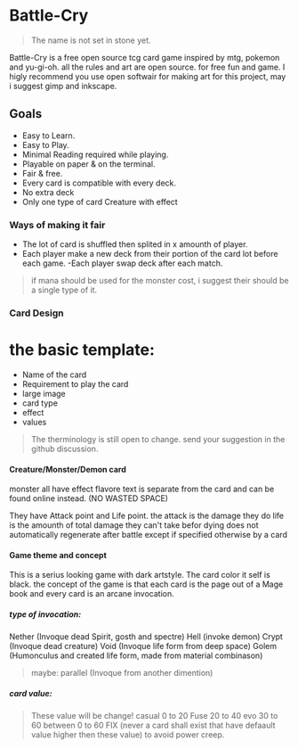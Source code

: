 # Battle-Cry
> The name is not set in stone yet.

Battle-Cry is a free open source tcg card game inspired by mtg, pokemon and yu-gi-oh. all the rules and art are open source. for free fun and game.
I higly recommend you use open softwair for making art for this project, may i suggest gimp and inkscape.

## Goals
- Easy to Learn.
- Easy to Play.
- Minimal Reading required while playing.
- Playable on paper & on the terminal.
- Fair & free.
- Every card is compatible with every deck.
- No extra deck
- Only one type of card Creature with effect

### Ways of making it fair
- The lot of card is shuffled then splited in x amounth of player.
- Each player make a new deck from their portion of the card lot before each game.
 -Each player swap deck after each match.

> if mana should be used for the monster cost, i suggest their should be a single type of it.

### Card Design
# the basic template:
- Name of the card
- Requirement to play the card
- large image
- card type
- effect
- values

> The therminology is still open to change. send your suggestion in the github discussion.
#### Creature/Monster/Demon card
monster all have effect
flavore text is separate from the card and can be found online instead. (NO WASTED SPACE)

They have Attack point and Life point.
the attack is the damage they do
life is the amounth of total damage they can't take befor dying does not automatically regenerate after battle except if specified otherwise by a card


#### Game theme and concept
This is a serius looking game with dark artstyle. 
The card color it self is black.
the concept of the game is that each card is the page out of a Mage book
and every card is an arcane invocation.

##### type of invocation:
Nether (Invoque dead Spirit, gosth and spectre)
Hell (invoke demon)
Crypt (Invoque dead creature)
Void (Invoque life form from deep space) 
Golem (Humonculus and created life form, made from material combinason)

> maybe: parallel (Invoque from another dimention)

##### card value:
> These value will be change!
casual 0 to 20
Fuse 20 to 40
evo 30 to 60
between 0 to 60 FIX (never a card shall exist that have defaault value higher then these value) to avoid power creep.

